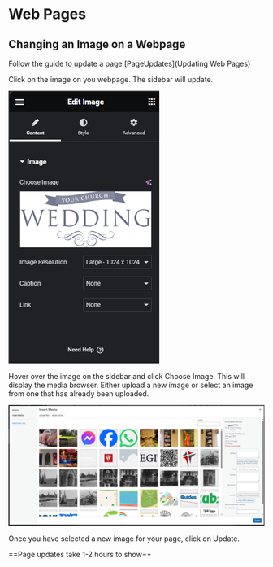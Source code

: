 # Web Pages
## Changing an Image on a Webpage

Follow the guide to update a page [PageUpdates](Updating Web Pages)

Click on the image on you webpage. The sidebar will update.

![Elementor Image Sidebar](elementorsidebarimage.png)

Hover over the image on the sidebar and click Choose Image. This will display the media browser. Either upload a new image or select an image from one that has already been uploaded.

![WordPress Media Browser](mediabrowser.png)

Once you have selected a new image for your page, click on Update.

==Page updates take 1-2 hours to show==